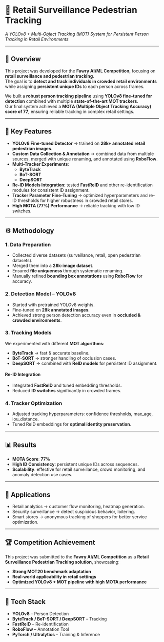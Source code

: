 # 🛒 Retail Surveillance Pedestrian Tracking  
*A YOLOv8 + Multi-Object Tracking (MOT) System for Persistent Person Tracking in Retail Environments*  

---

## 📌 Overview  
This project was developed for the **Fawry AI/ML Competition**, focusing on **retail surveillance and pedestrian tracking**.  
The goal is to **detect and track individuals in crowded retail environments** while assigning **persistent unique IDs** to each person across frames.  

We built a **robust person tracking pipeline** using **YOLOv8 fine-tuned for detection** combined with multiple **state-of-the-art MOT trackers**.  
Our final system achieved a **MOTA (Multiple Object Tracking Accuracy) score of 77**, ensuring reliable tracking in complex retail settings.  

---

## 🧩 Key Features  
- **YOLOv8 Fine-tuned Detector** → trained on **28k+ annotated retail pedestrian images**.  
- **Custom Data Collection & Annotation** → combined data from multiple sources, merged with unique renaming, and annotated using **RoboFlow**.  
- **Multi-Tracker Experiments**:  
  - **ByteTrack**  
  - **BoT-SORT**  
  - **DeepSORT**  
- **Re-ID Models Integration**: tested **FastReID** and other re-identification modules for consistent ID assignment.  
- **Tracker Parameter Fine-Tuning** → optimized hyperparameters and re-ID thresholds for higher robustness in crowded retail stores.  
- **High MOTA (77%) Performance** → reliable tracking with low ID switches.  

---

## ⚙️ Methodology  

### 1. Data Preparation  
- Collected diverse datasets (surveillance, retail, open pedestrian datasets).  
- Merged them into a **28k-image dataset**.  
- Ensured **file uniqueness** through systematic renaming.  
- Manually refined **bounding box annotations** using **RoboFlow** for accuracy.  

### 2. Detection Model – YOLOv8  
- Started with pretrained YOLOv8 weights.  
- Fine-tuned on **28k annotated images**.  
- Achieved strong person detection accuracy even in **occluded & crowded environments**.  

### 3. Tracking Models  
We experimented with different **MOT algorithms**:  
- **ByteTrack** → fast & accurate baseline.  
- **BoT-SORT** → stronger handling of occlusion cases.  
- **DeepSORT** → combined with **ReID models** for persistent ID assignment.  

#### Re-ID Integration  
- Integrated **FastReID** and tuned embedding thresholds.  
- Reduced **ID switches** significantly in crowded frames.  

### 4. Tracker Optimization  
- Adjusted tracking hyperparameters: confidence thresholds, max_age, iou_distance.  
- Tuned ReID embeddings for **optimal identity preservation**.  

---

## 📊 Results  
- **MOTA Score**: **77%**  
- **High ID Consistency**: persistent unique IDs across sequences.  
- **Scalability**: effective for retail surveillance, crowd monitoring, and anomaly detection use cases.  

---

## 🚀 Applications  
- Retail analytics → customer flow monitoring, heatmap generation.  
- Security surveillance → detect suspicious behavior, loitering.  
- Smart stores → anonymous tracking of shoppers for better service optimization.  

---

## 🏆 Competition Achievement  
This project was submitted to the **Fawry AI/ML Competition** as a **Retail Surveillance Pedestrian Tracking solution**, showcasing:  
- **Strong MOT20 benchmark adaptation**  
- **Real-world applicability in retail settings**  
- **Optimized YOLOv8 + MOT pipeline with high MOTA performance**  

---

## 📌 Tech Stack  
- **YOLOv8** – Person Detection  
- **ByteTrack / BoT-SORT / DeepSORT** – Tracking  
- **FastReID** – Re-identification  
- **RoboFlow** – Annotation Tool  
- **PyTorch / Ultralytics** – Training & Inference  
